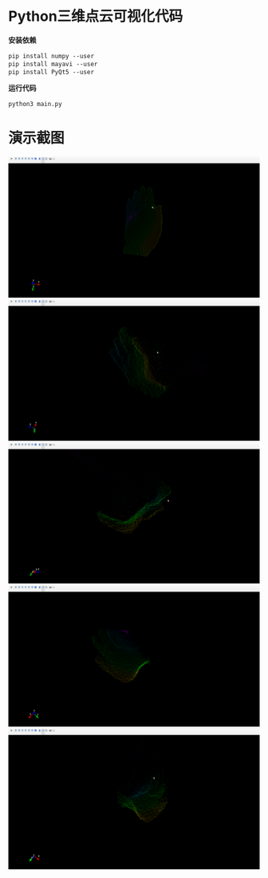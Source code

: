 # Python三维点云可视化代码
**安装依赖**
``` shell
pip install numpy --user
pip install mayavi --user
pip install PyQt5 --user
```
**运行代码**
```shell
python3 main.py
```

# 演示截图
![](./assert/001.png)
![](./assert/002.png)
![](./assert/003.png)
![](./assert/004.png)
![](./assert/005.png)